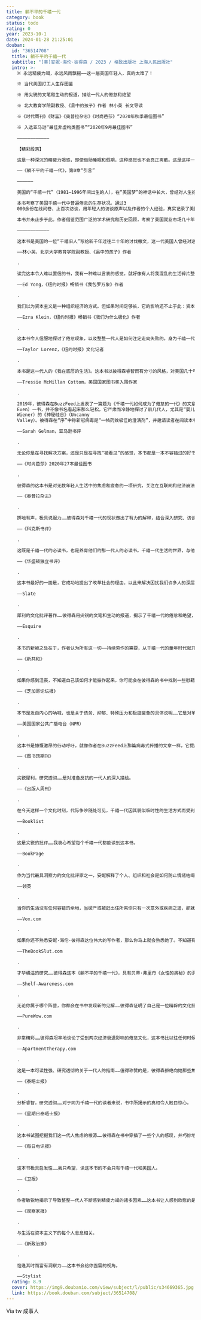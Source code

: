```yaml
---
title: 躺不平的千禧一代
category: book
status: todo
rating: 0
year: 2023-10-1
date: 2024-01-28 21:25:01
douban:
  id: "36514708"
  title: 躺不平的千禧一代
  subtitle: "[美]安妮·海伦·彼得森 / 2023 / 格致出版社 上海人民出版社"
  intro: >-
    ※ 永远精疲力竭，永远风雨飘摇——这一届美国年轻人，真的太难了！

    ※ 当代美国打工人生存图鉴

    ※ 用尖锐的文笔和生动的报道，描绘一代人的倦怠和绝望

    ※ 北大教育学院副教授、《县中的孩子》作者 林小英 长文导读

    ※《时代周刊》《财富》《奥普拉杂志》《时尚芭莎》“2020年秋季最佳图书”

    ※ 入选亚马逊“最佳非虚构类图书”“2020年9月最佳图书”

    ————————————

    【精彩段落】

    这是一种深沉的精疲力竭感，即使借助睡眠和假期，这种感觉也不会真正离散。这是这样一种认知，你仅仅是把头伸出水面，即便是最轻微的变故——如一场疾病、一辆破损的汽车、一个坏掉的热水器——都可能使你和家人沉沦。这是将生活夷平为一份永无止境的待办事项清单。这是一种感觉，你已经把自己优化成一个工作机器人，这个机器人只是恰好具有人体生理机能而已，而你还在尽最大努力去忽略这残存的机能。这是一种你的思想已然化成灰烬的感觉。

    ——《躺不平的千禧一代》，第0章“引言”

    ——————

    美国的“千禧一代”（1981—1996年间出生的人），在“美国梦”的神话中长大，曾经对人生抱有远大期望。然而当他们参加工作时，正值美国自大萧条以来最糟糕的经济衰退期。千禧一代成为美国现代史上第一代生活水平不如自己父母的人。仅仅为了在艰难时日中维持生计，这一代美国人就需要耗尽全力。

    本书考察了美国千禧一代中普遍倦怠的生存状况。通过3
    000余份在线问卷、上百次访谈，用年轻人的访谈原声以及作者的个人经验，真实记录了美国千禧一代在工作和生活方方面面承受的重压，包括一路为了升入大学做准备的成长经历、将好工作等同于过度工作的病态职场文化、被工作不断挤压侵占的休闲时间，以及令人心力交瘁的育儿竞争等等。作者还探讨了技术和社交媒体是如何通过创造持续的在线要求和“时刻待命”的压力，让美国千禧一代打工人进一步深陷倦怠境地。

    本书并未止步于此。作者借鉴范围广泛的学术研究和历史回顾，考察了美国就业市场几十年来的变迁，以及塑造千禧一代生活的政治、经济与文化因素，将当代美国年轻人疲于奔命的根本原因，归结为美国晚期资本主义体系的深层问题——金融监管放松、工会与劳工阶层的削弱、社会安全网的侵蚀等——崩坏的不是任何一代人，而是体系本身。在结语部分，针对美国社会的结构性痼疾，本书从回归个人价值的角度，呼吁美国的年轻人团结起来，携手推动系统性变革。

    ————————————

    这本书是美国的一位“千禧旧人”写给新千年过往二十年的讨伐檄文，这一代美国人曾经对这个时代是多么渴望和充满希冀。美国千禧一代对自身处境的愤懑和不满，本书作者都已经痛快淋漓地替他们骂出来了。

    ——林小英，北京大学教育学院副教授、《县中的孩子》作者

    .

    读完这本令人难以置信的书，我有一种难以言表的感觉，就好像有人将我混乱的生活碎片整理成一个完整的整体。这本书就像一本野外指南、一面镜子和一种宽恕。同情、睿智、精辟，这是一部关于被工作定义的一代人的决定性作品。

    ——Ed Yong，《纽约时报》畅销书《我包罗万象》作者

    .

    我们以为资本主义是一种组织经济的方式。但如果时间足够长，它的影响还不止于此：资本主义将组织我们的生活、我们的希望、我们的关系。安妮·海伦·彼得森写出了一部分析严谨、充满同理心的书，讲述了现代资本主义对受其影响的人造成的心理伤害。这本书是理解我们的时代和理解我们自己的必读著作。

    ——Ezra Klein，《纽约时报》畅销书《我们为什么极化》作者

    .

    这本书令人信服地探讨了倦怠现象，以及整整一代人是如何注定走向失败的。身为千禧一代，阅读这本书是一次深刻的宣泄体验。安妮·海伦·彼得森将一代人的挣扎和动力阐述得淋漓尽致。读完这本书，我觉得终于有人理解我了。我希望能把这本书送给我认识的每一个人。

    ——Taylor Lorenz，《纽约时报》文化记者

    .

    本书是这一代人的《我在底层的生活》。这本书以彼得森睿智而有分寸的风格，对美国几十年来动荡的经济生活进行了冷静有力的分析。

    ——Tressie McMillan Cottom，美国国家图书奖入围作家

    .

    2019年，彼得森在BuzzFeed上发表了一篇题为《千禧一代如何成为了倦怠的一代》的文章——这篇文章的阅读量已超过700万次。显然，倦怠这一话题触动了喜欢说“成年人的世界里没有容易二字”的这一代人的神经，也触动了那些喜欢嘲讽他们的那些世代的神经。《躺不平的千禧一代》（Can't
    Even）一书，并不像书名看起来那么轻松，它严肃而冷静地探讨了前几代人，尤其是“婴儿潮一代”如何辜负了千禧一代，并为后者的倦怠埋下了伏笔。本书写道：“千禧一代生活在这样的现实中：我们将永远工作，至死无法还清学生贷款，可能因为养育自己的孩子而破产，或是在一场全球浩劫中灰飞烟灭。”彼得森对千禧一代生活的各个领域进行了研究：工作（对这一部分给予了特别关注和重视）、教育、互联网和科技文化、人际关系、亲子关系（尤其是母亲身份）,以及休闲时间。该书的研究引人入胜，内容新颖，多次引用了刚刚出版的书籍，如安娜·维纳（Anna
    Wiener）的《神秘硅谷》（Uncanny
    Valley）。彼得森在“序”中称新冠病毒是“一帖药效极佳的澄清剂”，并邀请读者在阅读本书的每一部分时都要记住：工作更难了；养育孩子更难了；我们对手机的沉迷比以往任何时候都严重。作者本人也是千禧一代，她自身的经历让她的论点更令人信服，也更受读者欢迎——尤其是在“结语”部分，她用自己的讲述强化了她的观点。我再也不会嘲笑千禧一代了。

    ——Sarah Gelman，亚马逊书评

    .

    无论你是在寻找解决方案，还是只是在寻找“被看见”的感觉，本书都是一本不容错过的好书。

    ——《时尚芭莎》2020年27本最佳图书

    .

    彼得森的这本书是对无数年轻人生活中的焦虑和疲惫的一项研究，关注在互联网和经济崩溃中成长起来的千禧一代。书中金句俯拾即是，消除了围绕千禧一代的许多迷思和误解——“懒惰”“理所应当”等等。然而，彼得森并没有将千禧一代与婴儿潮一代对立起来，而是在这两个群体的辛劳和烦恼之间建立了有意义和建设性的联系。

    ——《奥普拉杂志》

    .

    掷地有声，极具说服力……彼得森对千禧一代的现状做出了有力的解释，结合深入研究、访谈和她自身的经历，阐述了千禧一代在试图实现有时近乎不可能实现的高期望时所面临的问题。

    ——《科克斯书评》

    .

    这既是千禧一代的必读书，也是养育他们的那一代人的必读书。千禧一代生活的世界，与他们被培养去适应的那个世界大不相同。他们被教导要努力工作才能过上更好的生活，但结果却是，除了需要更加努力地工作之外，他们一无所有。

    ——《华盛顿独立书评》

    .

    这本书最好的一面是，它成功地提出了改革社会的理由，以此来解决困扰我们许多人的深层个人疲惫问题。它可以被当作美国当代的工作史来读，它正确而又令人震惊地强调了这样一点：美国有许许多多的人既被征税，又没有得到支持。

    ——Slate

    .

    犀利的文化批评著作……彼得森用尖锐的文笔和生动的报道，揭示了千禧一代的倦怠和绝望，同时也描绘了一条通往一个新世界的道路——在那个新世界中，她这一代人可以终于甩掉脖子上的枷锁。

    ——Esquire

    .

    本书的新颖之处在于，作者认为所有这一切——持续劳作的需要，从千禧一代的童年时代就开始了，而且从未停止过——都可以用对“倦怠”的诊断来概括。这本书非常有力。彼得森巧妙地将学术研究和报告文学结合在一起，但她最重要的贡献是她始终如一的同理心。

    ——《新共和》

    .

    如果你感到沮丧，不知道自己该如何才能振作起来，你可能会在彼得森的书中找到一些慰藉。书中的论点很有说服力：你并不孤单，而为了消除自身的倦怠，千禧一代还有许多事情可以做。

    ——《芝加哥论坛报》

    .

    本书是发自内心的呐喊，也是关于债务、抑郁、特殊压力和极度疲惫的具体说明……它是对革命的呼唤。

    ——美国国家公共广播电台（NPR）

    .

    这本书是慷慨激昂的行动呼吁，就像作者在BuzzFeed上那篇病毒式传播的文章一样，它提出的是问题而不是答案。

    ——《图书馆期刊》

    .

    尖锐犀利，研究透彻……是对准备反抗的一代人的深入描绘。

    ——《出版人周刊》

    .

    在今天这样一个文化时刻，代际争吵随处可见，千禧一代因其貌似临时性的生活方式而受到批评。文化作家彼得森揭示了为什么千禧一代会有这样的行为，以及强加给他们的生活方式是如何对整个美国社会造成损害的……彼得森在透露个人经历时很慷慨，即使在她最愤怒的时候也充满希望。这本情绪饱满的读物提醒读者，看似不可能的事情绝对不是不可能的，尤其是对于没什么可失去的一代人来说。

    ——Booklist

    .

    这是尖锐的批评……我衷心希望每个千禧一代都能读到这本书。

    ——BookPage

    .

    作为当代最具洞察力的文化批评家之一，安妮解释了个人、组织和社会是如何防止情绪枯竭的。

    ——领英

    .

    当你的生活没有任何容错的余地，当破产或被赶出住所离你只有一次意外或疾病之遥，那就是本书所描述的“倦怠”。在彼得森看来，这就是绝大多数千禧一代的基本生活状态，而且这种生活状态已经被千禧一代内化到了这样的地步，以至于我们中的大多数人几乎无法想象世界上会有另一种生活方式。

    ——Vox.com

    .

    如果你还不熟悉安妮·海伦·彼得森这位伟大的写作者，那么你马上就会熟悉她了。不知道有多少次，光是读这本书的“序”和“引言”，我就对着空荡荡的房间大喊：“写得好！”然后我一遍遍地潦草记下书中的金句，并希望能神奇地将这本书立即转交给美国所有非千禧一代的雇主，以及所有那些对“可悲的千禧一代”大加嘲笑的人。

    ——TheBookSlut.com

    .

    才华横溢的研究……彼得森这本《躺不平的千禧一代》，具有贝蒂·弗里丹《女性的奥秘》的洞察力和芭芭拉·艾伦瑞克《我在底层的生活》的震撼力，在娱乐的同时还能吸引人、激怒人。

    ——Shelf-Awareness.com

    .

    无论你属于哪个阵营，你都会在书中发现新的见解……彼得森证明了自己是一位精辟的文化批评家……无论你的年龄如何，这本书都会给你一种宣泄的感觉。毕竟，我们不都在竭尽全力又勉为其难地继续扮演成年人的角色吗？

    ——PureWow.com

    .

    非常精彩……彼得森坦率地谈论了受到两次经济衰退影响的倦怠文化，这本书比以往任何时候都更加及时。

    ——ApartmentTherapy.com

    .

    这是一本可读性强、研究透彻的关于一代人的指南……值得称赞的是，彼得森拒绝向她那些焦头烂额的千禧一代读者提供任何简单的“应该如何做”的药方。我们的困境不是靠更努力地工作、更积极地思考或更多的学位就能解决的。

    ——《泰晤士报》

    .

    分析睿智，研究透彻……对于同为千禧一代的读者来说，书中所揭示的真相令人触目惊心。

    ——《星期日泰晤士报》

    .

    这本书试图挖掘我们这一代人焦虑的根源……彼得森在书中穿插了一些个人的感叹，并巧妙地将当前的问题与美国历史和政治联系起来……使她的研究更具有时效性。

    ——《每日电讯报》

    .

    这本书极具启发性……我只希望，读这本书的不会只有千禧一代和美国人。

    ——《卫报》

    .

    作者敏锐地揭示了导致整整一代人不断感到精疲力竭的诸多因素……这本书让人感到欣慰的是，它坚持认为，你觉得这么累不是你的错。这本书真正具有启发性，它提醒疲惫不堪的一代人，事情可以不是这个样子。

    ——《观察家报》

    .

    与生活在资本主义下的每个人息息相关。

    ——《新政治家》

    .

    恰逢其时而富有洞察力……这本书会给你亟需的视角。

    ——Stylist
  rating: 8.9
  cover: https://img9.doubanio.com/view/subject/l/public/s34669365.jpg
  link: https://book.douban.com/subject/36514708/
---
```


Via tw 成事人